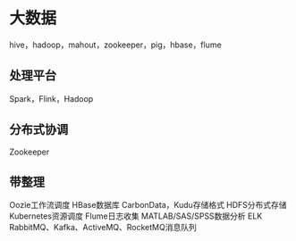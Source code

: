 # 大数据

hive，hadoop，mahout，zookeeper，pig，hbase，flume

## 处理平台

Spark，Flink，Hadoop

## 分布式协调

Zookeeper

## 带整理

Oozie工作流调度
HBase数据库
CarbonData，Kudu存储格式
HDFS分布式存储
Kubernetes资源调度
Flume日志收集
MATLAB/SAS/SPSS数据分析
ELK
RabbitMQ、Kafka、ActiveMQ、RocketMQ消息队列
